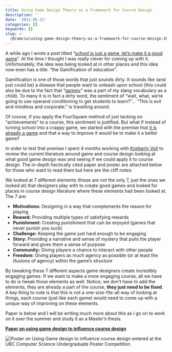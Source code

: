 ```yaml
---
title: Using Game Design Theory as a Framework for Course Design
description: ''
date: '2011-05-21'
categories: []
keywords: []
slug: >-
  /@ramcio/using-game-design-theory-as-a-framework-for-course-design-204e5caa858f
---
```


A while ago I wrote a post titled “[school is just a game, let’s make it a good game](http://andremalan.net/blog/2010/03/21/school-is-just-a-game-lets-make-it-a-better-game/ "School is just a game... let's make it a better game.")”. At the time I thought I was really clever for coming up with it. Unfortunately, the idea was being looked at in other places and this idea now even has a title: “the Gamification of education”.

Gamification is one of those words that just sounds dirty. It sounds like (and just could be) a disease that people want to unleash upon school (this could also be due to the fact that “[gammy](http://www.urbandictionary.com/define.php?term=gammy "Gammy")” was a part of my slang vocabulary as a child). To many it is in fact a dirty word, the sentiment of “wait, what, we’re going to use operand conditioning to get students to learn?”… “This is evil and mindless and corporate.” is travelling around.

Of course, if you apply the FourSquare method of just tacking on “achievements” to a course, this sentiment is justified. But what if instead of turning school into a crappy game, we started with the premise that [it is already a game](http://andremalan.net/blog/2010/03/21/school-is-just-a-game-lets-make-it-a-better-game/ "School is just a game… let’s make it a better game.") and that a way to improve it would be to make it a better game?

In order to test that premise I spent 4 months working with [Kimberly Voll](http://twitter.com/#!/zanytomato "Kim Voll") to review the current literature around game and course design looking at what good game design was and seeing if we could apply it to course design. The in-depth hectically cited paper and poster are attached below for those who want to read them but here are the cliff notes:

We looked at 7 different elements (these are not the only 7, just the ones we looked at) that designers play with to create good games and looked for places in course design literature where these elements had been looked at. The 7 are:

*   **Motivations:** Designing in a way that complements the reason for playing
*   **Reward:** Providing multiple types of satisfying rewards
*   **Punishment:** Creating punishment that can be enjoyed (games that never punish you suck)
*   **Challenge:** Keeping the game just hard enough to be engaging
*   **Story:** Providing a narrative and sense of mystery that pulls the player forward and gives them a sense of purpose
*   **Community:** Giving players a chance to interact with other people
*   **Freedom:** Giving players as much agency as possible (or at least the illusions of agency) within the game’s structure

By tweaking these 7 different aspects game designers create incredibly engaging games. If we want to make a more engaging course, all we have to do is tweak those elements as well. Notice, we don’t have to add the elements, they are already a part of the course, **they just need to be fixed**. A key thing to note is that this is not a one-size-fits-all way of looking at things, each course (just like each game) would need to come up with a unique way of improving on these elements.

Paper is below and I will be writing much more about this as I go on to work on it over the summer and study it as a Master’s thesis.

[**Paper on using game design to influence course design**](http://andremalan.files.wordpress.com/2011/03/andremalandirectestudy.pdf)

![Poster on Using Game design to influence course design entered at the UBC Computer Science Undergraduate Poster Competition](https://cdn-images-1.medium.com/max/800/0*VsSUSnGOpM9L8FYG.)
